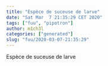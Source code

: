```yaml
---
title: "Espèce de suceuse de larve"
date: "Sat Mar  7 21:35:29 CET 2020"
tags: ["fuu", "pipotron"]
author: m1ch3l
categories: ["generated"]
slug: "fuu/2020-03-07-21:35:29"
---
```


Espèce de suceuse de larve
